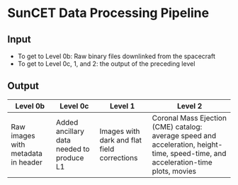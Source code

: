 # SunCET Data Processing Pipeline

## Input
* To get to Level 0b: Raw binary files downlinked from the spacecraft
* To get to Level 0c, 1, and 2: the output of the preceding level

## Output
| Level 0b | Level 0c | Level 1 | Level 2 |
| --- | --- | --- | --- |
| Raw images with metadata in header | Added ancillary data needed to produce L1 | Images with dark and flat field corrections | Coronal Mass Ejection (CME) catalog: average speed and acceleration, height-time, speed-time, and acceleration-time plots, movies |
